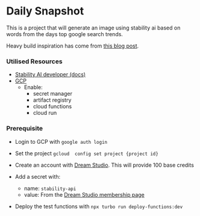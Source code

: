 # Daily Snapshot

This is a project that will generate an image using stability ai based on words from the days top google search trends.

Heavy build inspiration has come from [this blog post](https://blog.paulmcdonald.fun/stable-diffusion-gcp-cloud-function-6495a0b42c6c).

### Utilised Resources
- [Stability AI developer (docs)](https://platform.stability.ai/)
- [GCP](https://console.cloud.google/)
  - Enable:
    - secret manager
    - artifact registry
    - cloud functions
    - cloud run

### Prerequisite
- Login to GCP with `google auth login` 
- Set the project `gcloud  config set project {project id}`
- Create an account with [Dream Studio](https://beta.dreamstudio.ai/). This will provide 100 base credits


- Add a secret with:
  - name: `stability-api`
  - value: From the [Dream Studio membership page](https://beta.dreamstudio.ai/membership?tab=apiKeys)


- Deploy the test functions with `npx turbo run deploy-functions:dev`

